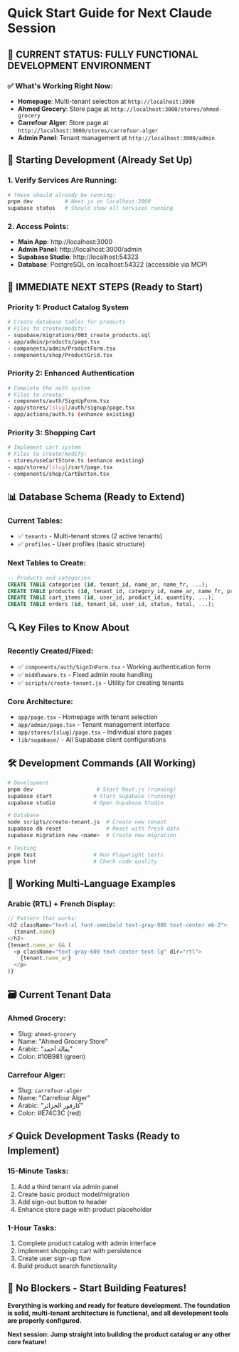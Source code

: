 # Quick Start Guide for Next Claude Session

## 🚀 CURRENT STATUS: FULLY FUNCTIONAL DEVELOPMENT ENVIRONMENT

### ✅ What's Working Right Now:
- **Homepage**: Multi-tenant selection at `http://localhost:3000`
- **Ahmed Grocery**: Store page at `http://localhost:3000/stores/ahmed-grocery`
- **Carrefour Alger**: Store page at `http://localhost:3000/stores/carrefour-alger`
- **Admin Panel**: Tenant management at `http://localhost:3000/admin`

## 🔧 Starting Development (Already Set Up)

### 1. Verify Services Are Running:
```bash
# These should already be running:
pnpm dev          # Next.js on localhost:3000
supabase status   # Should show all services running
```

### 2. Access Points:
- **Main App**: http://localhost:3000
- **Admin Panel**: http://localhost:3000/admin
- **Supabase Studio**: http://localhost:54323
- **Database**: PostgreSQL on localhost:54322 (accessible via MCP)

## 🎯 IMMEDIATE NEXT STEPS (Ready to Start)

### Priority 1: Product Catalog System
```bash
# Create database tables for products
# Files to create/modify:
- supabase/migrations/003_create_products.sql
- app/admin/products/page.tsx
- components/admin/ProductForm.tsx
- components/shop/ProductGrid.tsx
```

### Priority 2: Enhanced Authentication
```bash
# Complete the auth system
# Files to create:
- components/auth/SignUpForm.tsx
- app/stores/[slug]/auth/signup/page.tsx
- app/actions/auth.ts (enhance existing)
```

### Priority 3: Shopping Cart
```bash
# Implement cart system
# Files to create/modify:
- stores/useCartStore.ts (enhance existing)
- app/stores/[slug]/cart/page.tsx
- components/shop/CartButton.tsx
```

## 📊 Database Schema (Ready to Extend)

### Current Tables:
- ✅ `tenants` - Multi-tenant stores (2 active tenants)
- ✅ `profiles` - User profiles (basic structure)

### Next Tables to Create:
```sql
-- Products and categories
CREATE TABLE categories (id, tenant_id, name_ar, name_fr, ...);
CREATE TABLE products (id, tenant_id, category_id, name_ar, name_fr, price, ...);
CREATE TABLE cart_items (id, user_id, product_id, quantity, ...);
CREATE TABLE orders (id, tenant_id, user_id, status, total, ...);
```

## 🔍 Key Files to Know About

### Recently Created/Fixed:
- ✅ `components/auth/SignInForm.tsx` - Working authentication form
- ✅ `middleware.ts` - Fixed admin route handling
- ✅ `scripts/create-tenant.js` - Utility for creating tenants

### Core Architecture:
- `app/page.tsx` - Homepage with tenant selection
- `app/admin/page.tsx` - Tenant management interface
- `app/stores/[slug]/page.tsx` - Individual store pages
- `lib/supabase/` - All Supabase client configurations

## 🛠️ Development Commands (All Working)

```bash
# Development
pnpm dev                    # Start Next.js (running)
supabase start             # Start Supabase (running)
supabase studio            # Open Supabase Studio

# Database
node scripts/create-tenant.js  # Create new tenant
supabase db reset              # Reset with fresh data
supabase migration new <name>  # Create new migration

# Testing
pnpm test                  # Run Playwright tests
pnpm lint                  # Check code quality
```

## 🎨 Working Multi-Language Examples

### Arabic (RTL) + French Display:
```typescript
// Pattern that works:
<h2 className="text-xl font-semibold text-gray-900 text-center mb-2">
  {tenant.name}
</h2>
{tenant.name_ar && (
  <p className="text-gray-600 text-center text-lg" dir="rtl">
    {tenant.name_ar}
  </p>
)}
```

## 🗃️ Current Tenant Data

### Ahmed Grocery:
- Slug: `ahmed-grocery`
- Name: "Ahmed Grocery Store"
- Arabic: "بقالة أحمد"
- Color: #10B981 (green)

### Carrefour Alger:
- Slug: `carrefour-alger`
- Name: "Carrefour Alger"
- Arabic: "كارفور الجزائر"
- Color: #E74C3C (red)

## ⚡ Quick Development Tasks (Ready to Implement)

### 15-Minute Tasks:
1. Add a third tenant via admin panel
2. Create basic product model/migration
3. Add sign-out button to header
4. Enhance store page with product placeholder

### 1-Hour Tasks:
1. Complete product catalog with admin interface
2. Implement shopping cart with persistence
3. Create user sign-up flow
4. Build product search functionality

## 🚨 No Blockers - Start Building Features!

**Everything is working and ready for feature development. The foundation is solid, multi-tenant architecture is functional, and all development tools are properly configured.**

**Next session: Jump straight into building the product catalog or any other core feature!**